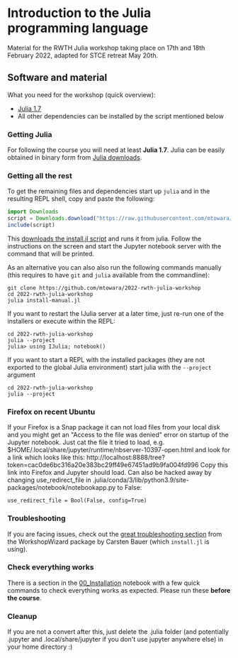 # Introduction to the Julia programming language

Material for the RWTH Julia workshop taking place on 17th and 18th February 2022, adapted for STCE retreat May 20th.

## Software and material
What you need for the workshop (quick overview):

- [Julia 1.7](https://julialang.org/downloads/)
- All other dependencies can be installed by the script mentioned below

### Getting Julia
For following the course you will need at least **Julia 1.7**.
Julia can be easily obtained in binary form from [Julia downloads](https://julialang.org/downloads/).

### Getting all the rest
To get the remaining files and dependencies
start up `julia` and in the resulting REPL shell,
copy and paste the following:

```julia
import Downloads
script = Downloads.download("https://raw.githubusercontent.com/mtowara/2022-rwth-julia-workshop/master/install.jl")
include(script)
```
This [downloads the install.jl script](https://raw.githubusercontent.com/mtowara/2022-rwth-julia-workshop/master/install.jl)
and runs it from julia.
Follow the instructions on the screen and start the Jupyter notebook server
with the command that will be printed.

As an alternative you can also also run the following commands manually
(this requires to have `git` and `julia` available from the commandline):
```
git clone https://github.com/mtowara/2022-rwth-julia-workshop
cd 2022-rwth-julia-workshop
julia install-manual.jl
```
If you want to restart the IJulia server at a later time, just re-run one of the installers or execute within the REPL:
```
cd 2022-rwth-julia-workshop
julia --project
julia> using IJulia; notebook()
```

If you want to start a REPL with the installed packages (they are not exported to the global Julia environment) start julia with the `--project` argument
```
cd 2022-rwth-julia-workshop
julia --project
```

### Firefox on recent Ubuntu
If your Firefox is a Snap package it can not load files from your local disk and you might get an "Access to the file was denied" error on startup of the Jupyter notebook.
Just cat the file it tried to load, e.g.
$HOME/.local/share/jupyter/runtime/nbserver-10397-open.html and look for a link which looks like this: http://localhost:8888/tree?token=cac0de6bc316a20e383bc29ff49e67451ad9b9fa004fd996
Copy this link into Firefox and Jupyter should load.
Can also be hacked away by changing use_redirect_file in .julia/conda/3/lib/python3.9/site-packages/notebook/notebookapp.py to False:
```
use_redirect_file = Bool(False, config=True)
```

### Troubleshooting
If you are facing issues, check out
the [great troubleshooting section](https://carstenbauer.github.io/WorkshopWizard.jl/dev/troubleshooting/)
from the WorkshopWizard package by Carsten Bauer (which `install.jl` is using).

### Check everything works
There is a section in the [00_Installation](00_Installation.ipynb) notebook
with a few quick commands to check everything works as expected.
Please run these **before the course**.

### Cleanup ###
If you are not a convert after this, just delete the .julia folder (and potentially .jupyter and .local/share/jupyter if you don't use jupyter anywhere else) in your home directory :)
